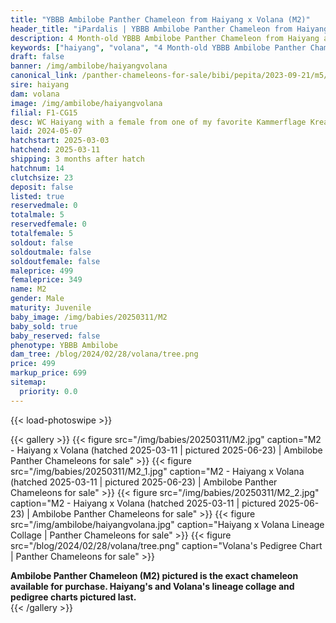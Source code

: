 ```yaml
---
title: "YBBB Ambilobe Panther Chameleon from Haiyang x Volana (M2)"
header_title: "iPardalis | YBBB Ambilobe Panther Chameleon from Haiyang x Volana | M2"
description: 4 Month-old YBBB Ambilobe Panther Chameleon from Haiyang and Volana. WC Haiyang with a female from one of my favorite Kammerflage Kreations pairings of the past few years - great outcross with new genetics! We've included sire and dam dendrograms if available, but you can view our Haiyang or Volana breeder pages for more information.
keywords: ["haiyang", "volana", "4 Month-old YBBB Ambilobe Panther Chameleon", "baby chameleons for sale", "buy panther chameleon", "panther for sale", "ambilobe panther chameleons for sale", "ambilobe panther chameleon for sale"]
draft: false
banner: /img/ambilobe/haiyangvolana
canonical_link: /panther-chameleons-for-sale/bibi/pepita/2023-09-21/m5/
sire: haiyang
dam: volana
image: /img/ambilobe/haiyangvolana
filial: F1-CG15
desc: WC Haiyang with a female from one of my favorite Kammerflage Kreations pairings of the past few years - great outcross with new genetics!
laid: 2024-05-07
hatchstart: 2025-03-03
hatchend: 2025-03-11
shipping: 3 months after hatch
hatchnum: 14
clutchsize: 23
deposit: false
listed: true
reservedmale: 0
totalmale: 5
reservedfemale: 0
totalfemale: 5
soldout: false
soldoutmale: false
soldoutfemale: false
maleprice: 499
femaleprice: 349
name: M2
gender: Male
maturity: Juvenile
baby_image: /img/babies/20250311/M2
baby_sold: true
baby_reserved: false
phenotype: YBBB Ambilobe
dam_tree: /blog/2024/02/28/volana/tree.png
price: 499
markup_price: 699
sitemap: 
  priority: 0.0
---
```


{{< load-photoswipe >}}

{{< gallery >}}
  {{< figure src="/img/babies/20250311/M2.jpg" caption="M2 - Haiyang x Volana (hatched 2025-03-11 | pictured 2025-06-23) | Ambilobe Panther Chameleons for sale" >}}
  {{< figure src="/img/babies/20250311/M2_1.jpg" caption="M2 - Haiyang x Volana (hatched 2025-03-11 | pictured 2025-06-23) | Ambilobe Panther Chameleons for sale" >}}
  {{< figure src="/img/babies/20250311/M2_2.jpg" caption="M2 - Haiyang x Volana (hatched 2025-03-11 | pictured 2025-06-23) | Ambilobe Panther Chameleons for sale" >}}
  {{< figure src="/img/ambilobe/haiyangvolana.jpg" caption="Haiyang x Volana Lineage Collage | Panther Chameleons for sale" >}}
  {{< figure src="/blog/2024/02/28/volana/tree.png" caption="Volana's Pedigree Chart | Panther Chameleons for sale" >}}
  <figcaption itemprop="description"><strong>Ambilobe Panther Chameleon (M2) pictured is the exact chameleon available for purchase. Haiyang's and Volana's lineage collage and pedigree charts pictured last.</strong></figcaption>
{{< /gallery >}}
